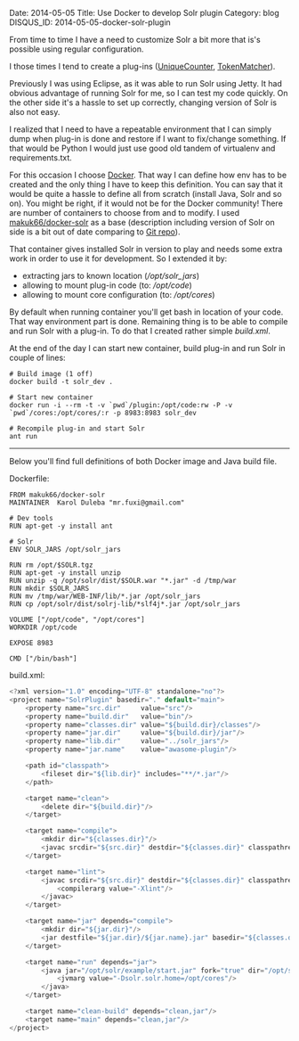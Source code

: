 Date: 2014-05-05
Title: Use Docker to develop Solr plugin
Category: blog
DISQUS_ID: 2014-05-05-docker-solr-plugin


From time to time I have a need to customize Solr a bit more that is's possible using regular configuration.

I those times I tend to create a plug-ins ([UniqueCounter](https://github.com/mrfuxi/UniqueCounter), [TokenMatcher](https://github.com/mrfuxi/TokenMatcher)).

Previously I was using Eclipse, as it was able to run Solr using Jetty. It had obvious advantage of running Solr for me, so I can test my code quickly. On the other side it's a hassle to set up correctly, changing version of Solr is also not easy.

I realized that I need to have a repeatable environment that I can simply dump when plug-in is done and restore if I want to fix/change something. If that would be Python I would just use good old tandem of virtualenv and requirements.txt.

For this occasion I choose [Docker](https://www.docker.io/). That way I can define how env has to be created and the only thing I have to keep this definition. You can say that it would be quite a hassle to define all from scratch (install Java, Solr and so on). You might be right, if it would not be for the Docker community! There are number of containers to choose from and to modify. I used [makuk66/docker-solr](https://index.docker.io/u/makuk66/docker-solr/) as a base (description including version of Solr on side is a bit out of date comparing to [Git repo](https://github.com/makuk66/docker-solr/blob/master/Dockerfile)).

That container gives installed Solr in version to play and needs some extra work in order to use it for development. So I extended it by:

- extracting jars to known location (*/opt/solr_jars*)
- allowing to mount plug-in code (to: */opt/code*)
- allowing to mount core configuration (to: */opt/cores*)

By default when running container you'll get bash in location of your code.
That way environment part is done. Remaining thing is to be able to compile and run Solr with a plug-in. To do that I created rather simple *build.xml*.

At the end of the day I can start new container, build plug-in and run Solr in couple of lines:

```shell
# Build image (1 off)
docker build -t solr_dev .

# Start new container
docker run -i --rm -t -v `pwd`/plugin:/opt/code:rw -P -v `pwd`/cores:/opt/cores/:r -p 8983:8983 solr_dev

# Recompile plug-in and start Solr
ant run
```

---

Below you'll find full definitions of both Docker image and Java build file.

Dockerfile:
```docker
FROM makuk66/docker-solr
MAINTAINER  Karol Duleba "mr.fuxi@gmail.com"

# Dev tools
RUN apt-get -y install ant

# Solr
ENV SOLR_JARS /opt/solr_jars

RUN rm /opt/$SOLR.tgz
RUN apt-get -y install unzip
RUN unzip -q /opt/solr/dist/$SOLR.war "*.jar" -d /tmp/war
RUN mkdir $SOLR_JARS
RUN mv /tmp/war/WEB-INF/lib/*.jar /opt/solr_jars
RUN cp /opt/solr/dist/solrj-lib/*slf4j*.jar /opt/solr_jars

VOLUME ["/opt/code", "/opt/cores"]
WORKDIR /opt/code

EXPOSE 8983

CMD ["/bin/bash"]
```

build.xml:
```java
<?xml version="1.0" encoding="UTF-8" standalone="no"?>
<project name="SolrPlugin" basedir="." default="main">
    <property name="src.dir"     value="src"/>
    <property name="build.dir"   value="bin"/>
    <property name="classes.dir" value="${build.dir}/classes"/>
    <property name="jar.dir"     value="${build.dir}/jar"/>
    <property name="lib.dir"     value="../solr_jars"/>
    <property name="jar.name"    value="awasome-plugin"/>

    <path id="classpath">
        <fileset dir="${lib.dir}" includes="**/*.jar"/>
    </path>

    <target name="clean">
        <delete dir="${build.dir}"/>
    </target>

    <target name="compile">
        <mkdir dir="${classes.dir}"/>
        <javac srcdir="${src.dir}" destdir="${classes.dir}" classpathref="classpath" includeantruntime="false" debug="on"/>
    </target>

    <target name="lint">
        <javac srcdir="${src.dir}" destdir="${classes.dir}" classpathref="classpath" includeantruntime="false" debug="on">
            <compilerarg value="-Xlint"/>
        </javac>
    </target>

    <target name="jar" depends="compile">
        <mkdir dir="${jar.dir}"/>
        <jar destfile="${jar.dir}/${jar.name}.jar" basedir="${classes.dir}"/>
    </target>

    <target name="run" depends="jar">
        <java jar="/opt/solr/example/start.jar" fork="true" dir="/opt/solr/example/">
            <jvmarg value="-Dsolr.solr.home=/opt/cores"/>
        </java>
    </target>

    <target name="clean-build" depends="clean,jar"/>
    <target name="main" depends="clean,jar"/>
</project>
```
